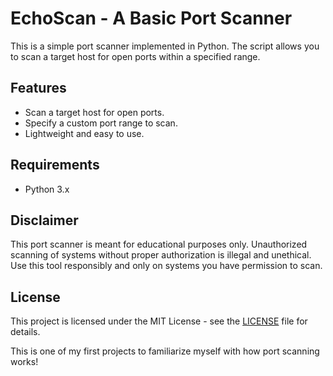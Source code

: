 # EchoScan - A Basic Port Scanner

This is a simple port scanner implemented in Python. The script allows you to scan a target host for open ports within a specified range.

## Features

- Scan a target host for open ports.
- Specify a custom port range to scan.
- Lightweight and easy to use.

## Requirements

- Python 3.x

## Disclaimer

This port scanner is meant for educational purposes only. Unauthorized scanning of systems without proper authorization is illegal and unethical. Use this tool responsibly and only on systems you have permission to scan.

## License

This project is licensed under the MIT License - see the [LICENSE](LICENSE) file for details.

This is one of my first projects to familiarize myself with how port scanning works!

